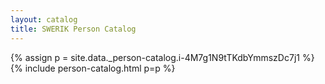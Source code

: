 ```yaml
---
layout: catalog
title: SWERIK Person Catalog
---
```

{% assign p = site.data._person-catalog.i-4M7g1N9tTKdbYmmszDc7j1 %}
{% include person-catalog.html p=p %}

